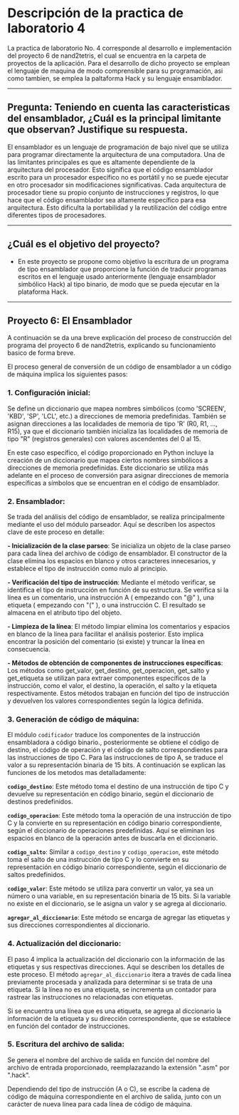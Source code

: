 # Descripción de la practica de laboratorio 4
La practica de laboratorio No. 4 corresponde al desarrollo e implementación del proyecto 6 de nand2tetris, el cual se encuentra en la carpeta de proyectos de la aplicación. Para el desarrollo de dicho proyecto se emplean el lenguaje de maquina de modo comprensible para su programación, asi como tambien, se emplea la paltaforma Hack y su lenguaje ensamblador.

***

## Pregunta: Teniendo en cuenta las caracteristicas del ensamblador, ¿Cuál es la principal limitante que observan? Justifique su respuesta.
El ensamblador es un lenguaje de programación de bajo nivel que se utiliza para programar directamente la arquitectura de una computadora. Una de las limitantes principales es que es altamente dependiente de la arquitectura del procesador. Esto significa que el código ensamblador escrito para un procesador específico no es portátil y no se puede ejecutar en otro procesador sin modificaciones significativas. Cada arquitectura de procesador tiene su propio conjunto de instrucciones y registros, lo que hace que el código ensamblador sea altamente específico para esa arquitectura. Esto dificulta la portabilidad y la reutilización del código entre diferentes tipos de procesadores.


***

## ¿Cuál es el objetivo del proyecto?

- En este proyecto se propone como objetivo la escritura de un programa de tipo ensamblador que proporcione la función de traducir programas escritos en el lenguaje usado anteriormente (lenguaje ensamblador simbólico Hack) al tipo binario, de modo que se pueda ejecutar en la plataforma Hack.

***

## Proyecto 6: El Ensamblador
A continuación se da una breve explicación del proceso de construcción del programa del proyecto 6 de nand2tetris, explicando su funcionamiento basico de forma breve.

El proceso general de conversión de un código de ensamblador a un código de máquina implica los siguientes pasos:

### 1. Configuración inicial: 
Se define un diccionario que mapea nombres simbólicos (como 'SCREEN', 'KBD', 'SP', 'LCL', etc.) a direcciones de memoria predefinidas. También se asignan direcciones a las localidades de memoria de tipo 'R' (R0, R1, ..., R15), ya que el diccionario también inicializa las localidades de memoria de tipo "R" (registros generales) con valores ascendentes del 0 al 15.

En este caso específico, el código proporcionado en Python incluye la creación de un diccionario que mapea ciertos nombres simbólicos a direcciones de memoria predefinidas. Este diccionario se utiliza más adelante en el proceso de conversión para asignar direcciones de memoria específicas a símbolos que se encuentran en el código de ensamblador.


### 2. Ensamblador:
Se trada del análisis del código de ensamblador, se realiza principalmente mediante el uso del módulo parseador. Aquí se describen los aspectos clave de este proceso en detalle:

**- Inicialización de la clase parseo**: Se inicializa un objeto de la clase parseo para cada línea del archivo de código de ensamblador. El constructor de la clase elimina los espacios en blanco y otros caracteres innecesarios, y establece el tipo de instrucción como nulo al principio.

**- Verificación del tipo de instrucción**: Mediante el método verificar, se identifica el tipo de instrucción en función de su estructura. Se verifica si la línea es un comentario, una instrucción A ( empezando con "@" ), una etiqueta ( empezando con "(" ), o una instrucción C. El resultado se almacena en el atributo tipo del objeto.

**- Limpieza de la línea**: El método limpiar elimina los comentarios y espacios en blanco de la línea para facilitar el análisis posterior. Esto implica encontrar la posición del comentario (si existe) y truncar la línea en consecuencia.

**- Métodos de obtención de componentes de instrucciones específicas**: Los métodos como get_valor, get_destino, get_operacion, get_salto y get_etiqueta se utilizan para extraer componentes específicos de la instrucción, como el valor, el destino, la operación, el salto y la etiqueta respectivamente. Estos métodos trabajan en función del tipo de instrucción y devuelven los valores correspondientes según la lógica definida.


### 3. Generación de código de máquina:
El módulo `codificador` traduce los componentes de la instrucción ensambladora a código binario., posteriormente se obtiene el código de destino, el código de operación y el código de salto correspondientes para las instrucciones de tipo C. Para las instrucciones de tipo A, se traduce el valor a su representación binaria de 15 bits.
A continuación se explican las funciones de los metodos mas detalladamente:

**`codigo_destino`**: Este método toma el destino de una instrucción de tipo C y devuelve su representación en código binario, según el diccionario de destinos predefinidos.

**`codigo_operacion`**: Este método toma la operación de una instrucción de tipo C y la convierte en su representación en código binario correspondiente, según el diccionario de operaciones predefinidas. Aquí se eliminan los espacios en blanco de la operación antes de buscarla en el diccionario.

**`codigo_salto`**: Similar a `codigo_destino` y `codigo_operacion`, este método toma el salto de una instrucción de tipo C y lo convierte en su representación en código binario correspondiente, según el diccionario de saltos predefinidos.

**`codigo_valor`**: Este método se utiliza para convertir un valor, ya sea un número o una variable, en su representación binaria de 15 bits. Si la variable no existe en el diccionario, se le asigna un valor y se agrega al diccionario.

**`agregar_al_diccionario`**: Este método se encarga de agregar las etiquetas y sus direcciones correspondientes al diccionario.

### 4. Actualización del diccionario:
El paso 4 implica la actualización del diccionario con la información de las etiquetas y sus respectivas direcciones. Aquí se describen los detalles de este proceso. 
El método `agregar_al_diccionario` itera a través de cada línea previamente procesada y analizada para determinar si se trata de una etiqueta. Si la línea no es una etiqueta, se incrementa un contador para rastrear las instrucciones no relacionadas con etiquetas. 

Si se encuentra una línea que es una etiqueta, se agrega al diccionario la información de la etiqueta y su dirección correspondiente, que se establece en función del contador de instrucciones.


### 5. Escritura del archivo de salida:
Se genera el nombre del archivo de salida en función del nombre del archivo de entrada proporcionado, reemplazazando la extensión ".asm" por ".hack".

Dependiendo del tipo de instrucción (A o C), se escribe la cadena de código de máquina correspondiente en el archivo de salida, junto con un carácter de nueva línea para cada línea de código de máquina.

